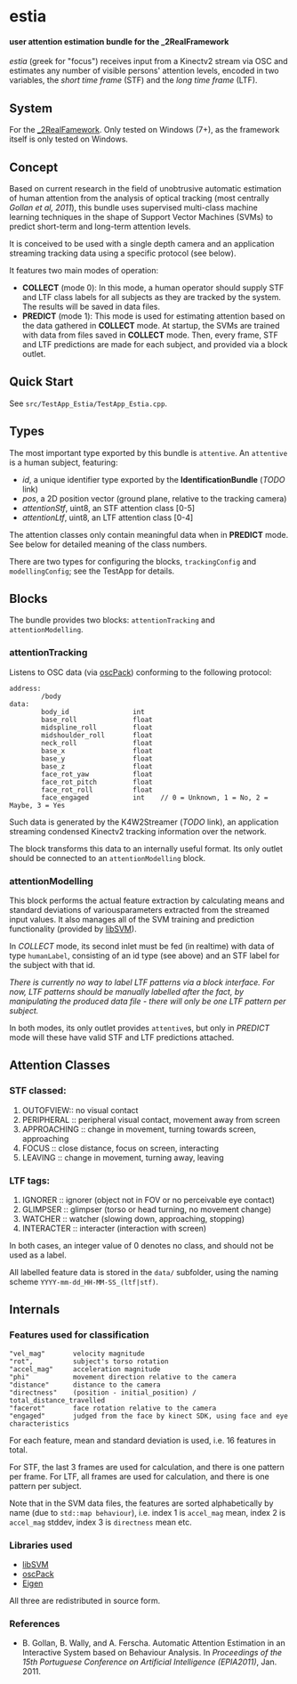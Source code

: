 # estia

#### user attention estimation bundle for the _2RealFramework

*estia* (greek for "focus") receives input from a Kinectv2 stream via OSC and estimates any number of visible persons' attention levels, encoded in two variables, the *short time frame* (STF) and the *long time frame* (LTF).

## System

For the [_2RealFamework](https://github.com/cadet/_2RealFramework). Only tested on Windows (7+), as the framework itself is only tested on Windows.

## Concept

Based on current research in the field of unobtrusive automatic estimation of human attention from the analysis of optical tracking (most centrally *Gollan et al, 2011*), this bundle uses supervised multi-class machine learning techniques in the shape of Support Vector Machines (SVMs) to predict short-term and long-term attention levels.

It is conceived to be used with a single depth camera and an application streaming tracking data using a specific protocol (see below).

It features two main modes of operation:

- **COLLECT** (mode 0): In this mode, a human operator should supply STF and LTF class labels for all subjects as they are tracked by the system. The results will be saved in data files.
- **PREDICT** (mode 1): This mode is used for estimating attention based on the data gathered in **COLLECT** mode. At startup, the SVMs are trained with data from files saved in **COLLECT** mode. Then, every frame, STF and LTF predictions are made for each subject, and provided via a block outlet.

## Quick Start

See `src/TestApp_Estia/TestApp_Estia.cpp`.

## Types

The most important type exported by this bundle is `attentive`. An `attentive` is a human subject, featuring:
- *id*, a unique identifier type exported by the **IdentificationBundle** (*TODO* link)
- *pos*, a 2D position vector (ground plane, relative to the tracking camera)
- *attentionStf*, uint8, an STF attention class [0-5]
- *attentionLtf*, uint8, an LTF attention class [0-4]

The attention classes only contain meaningful data when in **PREDICT** mode. See below for detailed meaning of the class numbers.

There are two types for configuring the blocks, `trackingConfig` and `modellingConfig`; see the TestApp for details.

## Blocks

The bundle provides two blocks: `attentionTracking` and `attentionModelling`.

### attentionTracking

Listens to OSC data (via [oscPack][]) conforming to the following protocol:

    address:
            /body
    data:
            body_id                int 
            base_roll              float 
            midspline_roll         float
            midshoulder_roll       float
            neck_roll              float
            base_x                 float
            base_y                 float
            base_z                 float
            face_rot_yaw           float
            face_rot_pitch         float
            face_rot_roll          float
            face_engaged           int    // 0 = Unknown, 1 = No, 2 = Maybe, 3 = Yes
                
Such data is generated by the K4W2Streamer (*TODO* link), an application streaming condensed Kinectv2 tracking information over the network.

The block transforms this data to an internally useful format. Its only outlet should be connected to an `attentionModelling` block.

### attentionModelling

This block performs the actual feature extraction by calculating means and standard deviations of variousparameters extracted from the streamed input values. It also manages all of the SVM training and prediction functionality (provided by [libSVM][]).

In *COLLECT* mode, its second inlet must be fed (in realtime) with data of type `humanLabel`, consisting of an id type (see above) and an STF label for the subject with that id. 

*There is currently no way to label LTF patterns via a block interface. For now, LTF patterns should be manually labelled after the fact, by manipulating the produced data file - there will only be one LTF pattern per subject.*

In both modes, its only outlet provides `attentive`s, but only in *PREDICT* mode will these have valid STF and LTF predictions attached.

## Attention Classes

### STF classed:

1. OUTOFVIEW:: no visual contact
2. PERIPHERAL :: peripheral visual contact, movement away from screen
3. APPROACHING :: change in movement, turning towards screen, approaching
4. FOCUS :: close distance, focus on screen, interacting
5. LEAVING :: change in movement, turning away, leaving

### LTF tags:

1. IGNORER :: ignorer (object not in FOV or no perceivable eye contact)
2. GLIMPSER :: glimpser (torso or head turning, no movement change)
3. WATCHER :: watcher (slowing down, approaching, stopping)
4. INTERACTER :: interacter (interaction with screen)

In both cases, an integer value of 0 denotes no class, and should not be used as a label.

All labelled feature data is stored in the `data/` subfolder, using the naming scheme `YYYY-mm-dd_HH-MM-SS_(ltf|stf)`.

## Internals

### Features used for classification

    "vel_mag"       velocity magnitude
    "rot",          subject's torso rotation
    "accel_mag"     acceleration magnitude
    "phi"           movement direction relative to the camera
    "distance"      distance to the camera
    "directness"    (position - initial_position) / total_distance_travelled
    "facerot"       face rotation relative to the camera
    "engaged"       judged from the face by kinect SDK, using face and eye characteristics

For each feature, mean and standard deviation is used, i.e. 16 features in total.

For STF, the last 3 frames are used for calculation, and there is one pattern per frame. 
For LTF, all frames are used for calculation, and there is one pattern per subject.

Note that in the SVM data files, the features are sorted alphabetically by name (due to `std::map behaviour`), i.e. index 1 is `accel_mag` mean, index 2 is `accel_mag` stddev, index 3 is `directness` mean etc.

### Libraries used

- [libSVM][]
- [oscPack][]
- [Eigen][]

All three are redistributed in source form.

[libSVM]: http://www.csie.ntu.edu.tw/~cjlin/libsvm/

[oscPack]: http://www.rossbencina.com/code/oscpack

[Eigen]: http://eigen.tuxfamily.org/

### References

- B. Gollan, B. Wally, and A. Ferscha. Automatic Attention Estimation in an Interactive System based on Behaviour Analysis. In *Proceedings of the 15th Portuguese Conference on Artificial Intelligence (EPIA2011)*, Jan. 2011.
